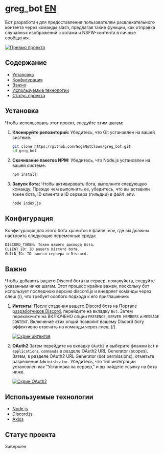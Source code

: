 # greg_bot [EN](README.md)

Бот разработан для предоставления пользователям развлекательного контента через команды slash, предлагая такие функции,
как отправка случайных изображений с котами и NSFW-контента в личные сообщения.

[![Превью проекта](https://i.postimg.cc/wB3GS5Gy/image.png)](https://postimg.cc/67JcZZwt)

## Содержание

- [Установка](#установка)
- [Конфигурация](#конфигурация)
- [Важно](#важно)
- [Используемые технологии](#используемые-технологии)
- [Статус проекта](#статус-проекта)

## Установка

Чтобы использовать этот проект, следуйте этим шагам:

1. **Клонируйте репозиторий:**
   Убедитесь, что Git установлен на вашей системе.
   ```bash
   git clone https://github.com/GogaNotClown/greg_bot.git
   cd greg_bot
   ```

2. **Скачивание пакетов NPM:**
   Убедитесь, что Node.js установлен на вашей системе.
   ```bash
   npm install
   ```

3. **Запуск бота:**
   Чтобы активировать бота, выполните следующую команду. Прежде чем выполнить ее, убедитесь, что вы вставили токен бота,
   ID клиента и ID сервера (гильдии) в файл .env.
   ```bash
   node index.js
   ```

## Конфигурация

Конфигурация для этого бота хранится в файле .env, где вы должны настроить следующие переменные среды:

```bash
DISCORD_TOKEN: Токен вашего дискорд бота.
CLIENT_ID: ID вашего Discord бота.
GUILD_ID: ID вашего сервера в Discord.
```

## Важно

Чтобы добавить вашего Discord бота на сервер, пожалуйста, следуйте указанным ниже шагам. Этот процесс крайне важен,
поскольку бот использует последнюю версию discord.js и внедряет команды через слеш (/), что требует особого подхода к
его приглашению:

1. **Интенты:**
   После создания вашего Discord бота на [Портале разработчиков Discord](https://discord.com/developers/applications),
   перейдите на вкладку `Bot`. Затем переключите на ВКЛЮЧЕНО опции `PRESENCE`, `SERVER MEMBERS` и `MESSAGE CONTENT`.
   Включение этих опций позволит вашему Discord боту эффективно отвечать на команды через слеш (/).

   [![Скрин интентов](https://i.postimg.cc/jjz7qm9G/image.png)](https://postimg.cc/2qS62cCw)

2. **OAuth2**
   Затем перейдите на вкладку `OAuth2` и выберите флажки `bot` и `applications.commands`  в разделе OAuth2 URL
   Generator (scopes). Затем, в разделе OAuth2 URL Generator (bot permissions), отметьте разрешение `Administrator`.
   Убедитесь, что тип интеграции установлен как "Установка на сервер," и вы найдете ссылку на бота ниже.

   [![Скрин OAuth2](https://i.postimg.cc/ZY1v3TS1/image.png)](https://postimg.cc/Z0xqzz0c)

## Используемые технологии

- [Node.js](https://nodejs.org/en)
- [Discord.js](https://discord.js.org/)
- [Axios](https://axios-http.com/)

## Статус проекта

Завершён
